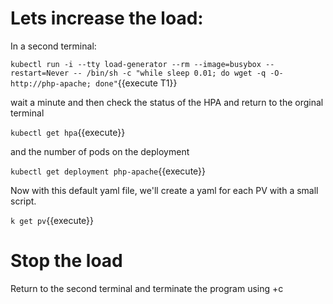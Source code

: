 
# Lets increase the load:

In a second terminal:


`kubectl run -i --tty load-generator --rm --image=busybox --restart=Never -- /bin/sh -c "while sleep 0.01; do wget -q -O- http://php-apache; done"`{{execute T1}}


wait a minute and then check the status of the HPA and return to the orginal terminal

`kubectl get hpa`{{execute}} 

and the number of pods on the deployment

`kubectl get deployment php-apache`{{execute}}

Now with this default yaml file, we'll create a yaml for each PV with a small script.


`k get pv`{{execute}}

# Stop the load

Return to the second terminal and terminate the program using <ctrl>+c






